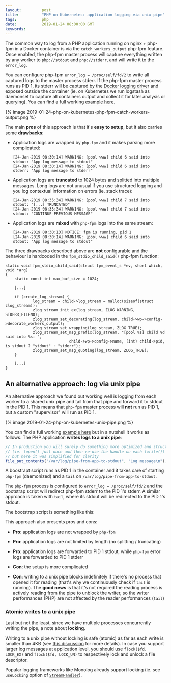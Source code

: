 ```yaml
---
layout:         post
title:          "PHP on Kubernetes: application logging via unix pipe"
tags:           php
date:           2019-01-24 08:00:00 GMT
keywords:
---
```


The common way to log from a PHP application running on nginx + php-fpm in a Docker container is via the `catch_workers_output` php-fpm feature. Once enabled, the php-fpm master process will capture everything written by any worker to `php://stdout` and `php://stderr`, and will write it to the `error_log`.

You can configure php-fpm `error_log = /proc/self/fd/2` to write all captured logs to the master process stderr. If the php-fpm master process runs as PID 1, its stderr will be captured by the [Docker logging driver](https://docs.docker.com/config/containers/logging/configure/) and exposed outside the container (ie. on Kubernetes we run logstash as daemonset to capture all containers output and collect it for later analysis or querying). You can find a full working [example here](https://github.com/pracucci/php-on-kubernetes/tree/master/app-log-php-fpm-via-catch-workers-output).

{% image 2019-01-24-php-on-kubernetes-php-fpm-catch-workers-output.png %}

The main **pros** of this approach is that it's **easy to setup**, but it also carries some **drawbacks**:

- Application logs are wrapped by `php-fpm` and it makes parsing more complicated:
  ```
  [24-Jan-2019 08:30:14] WARNING: [pool www] child 6 said into stdout: "App log message to stdout"
  [24-Jan-2019 08:30:14] WARNING: [pool www] child 6 said into stderr: "App log message to stderr"
  ```

- Application logs are **truncated** to 1024 bytes and splitted into multiple messages. Long logs are not unusual if you use structured logging and you log contextual information on errors (ie. stack trace):
  ```
  [24-Jan-2019 08:35:34] WARNING: [pool www] child 7 said into stdout: "[...] TRUNCATED"
  [24-Jan-2019 08:35:34] WARNING: [pool www] child 7 said into stdout: "CONTINUE-PREVIOUS-MESSAGE"
  ```

- Application logs are **mixed** with `php-fpm` logs into the same stream:
   ```
   [24-Jan-2019 08:30:13] NOTICE: fpm is running, pid 1
   [24-Jan-2019 08:30:14] WARNING: [pool www] child 6 said into stdout: "App log message to stdout"
   ```

The three drawbacks described above are **not** configurable and the behaviour is hardcoded in the `fpm_stdio_child_said()` php-fpm function:

```
static void fpm_stdio_child_said(struct fpm_event_s *ev, short which, void *arg)
{
    static const int max_buf_size = 1024;

    [...]

    if (create_log_stream) {
            log_stream = child->log_stream = malloc(sizeof(struct zlog_stream));
            zlog_stream_init_ex(log_stream, ZLOG_WARNING, STDERR_FILENO);
            zlog_stream_set_decorating(log_stream, child->wp->config->decorate_workers_output);
            zlog_stream_set_wrapping(log_stream, ZLOG_TRUE);
            zlog_stream_set_msg_prefix(log_stream, "[pool %s] child %d said into %s: ",
                            child->wp->config->name, (int) child->pid, is_stdout ? "stdout" : "stderr");
            zlog_stream_set_msg_quoting(log_stream, ZLOG_TRUE);
    }

    [...]
}
```


## An alternative approach: log via unix pipe

An alternative approach we found out working well is logging from each worker to a shared unix pipe and tail from that pipe and forward it to stdout in the PID 1. This means that `php-fpm` master process will **not** run as PID 1, but a custom "supervisor" will run as PID 1.

{% image 2019-01-24-php-on-kubernetes-unix-pipe.png %}

You can find a full working [example here](https://github.com/pracucci/php-on-kubernetes/tree/master/app-log-php-fpm-via-unix-pipe) but in a nutshell it works as follows. The PHP application **writes logs to a unix pipe**:

```php
// In production you will surely do something more optimized and structured
// (ie. fopen() just once and then re-use the handle on each fwrite())
// but here it was simplified for clarity
file_put_contents("/var/log/pipe-from-app-to-stdout", "Log message\n");
```

A boostrapt script runs as PID 1 in the container and it takes care of starting `php-fpm` (daemonized) and a `tail` on `/var/log/pipe-from-app-to-stdout`.

The `php-fpm` process is configured to `error_log = /proc/self/fd/2` and the bootstrap script will redirect php-fpm stderr to the PID 1's stderr. A similar approach is taken with `tail`, where its stdout will be redirected to the PID 1's stdout.

The bootstrap script is something like this:

<script src="https://gist-it.appspot.com/https://github.com/pracucci/php-on-kubernetes/blob/master/app-log-php-fpm-via-unix-pipe/bootstrap-php-fpm.sh"></script>

This approach also presents pros and cons:

- **Pro**: application logs are not wrapped by `php-fpm`
- **Pro**: application logs are not limited by length (no splitting / truncating)
- **Pro**: application logs are forwarded to PID 1 stdout, while `php-fpm` error logs are forwarded to PID 1 stderr

- **Con**: the setup is more complicated
- **Con**: writing to a unix pipe blocks indefinitely if there's no process that opened it for reading (that's why we continuously check if `tail` is running). The **good news** is that it's not required the reading process is actively reading from the pipe to unblock the writer, so the writer performances (PHP) are not affected by the reader performances (`tail`)


### Atomic writes to a unix pipe

Last but not the least, since we have multiple processes concurrently writing the pipe, a note about **locking**.

Writing to a unix pipe without locking is safe (atomic) as far as each write is smaller than 4KB (see [this discussion](http://pubs.opengroup.org/onlinepubs/9699919799/functions/write.html) for more details). In case you support larger log messages at application level, you should use `flock($fd, LOCK_EX)` and `flock($fd, LOCK_UN)` to respectively lock and unlock a file descriptor.

Popular logging frameworks like Monolog already support locking (ie. see `useLocking` option of [`StreamHandler`](https://github.com/Seldaek/monolog/blob/master/src/Monolog/Handler/StreamHandler.php)).
